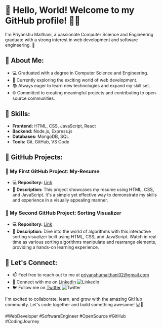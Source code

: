 # 👋 Hello, World! Welcome to my GitHub profile! 👨‍💻

I'm Priyanshu Maithani, a passionate Computer Science and Engineering graduate with a strong interest in web development and software engineering. 💼

## 🌟 About Me:
- 💻 Graduated with a degree in Computer Science and Engineering.
- 🚀 Currently exploring the exciting world of web development.
- 📚 Always eager to learn new technologies and expand my skill set.
- 🌐 Committed to creating meaningful projects and contributing to open-source communities.

## 🔧 Skills:
- **Frontend:** HTML, CSS, JavaScript, React
- **Backend:** Node.js, Express.js
- **Databases:** MongoDB, SQL
- **Tools:** Git, GitHub, VS Code

## 🚀 GitHub Projects:
### 🌟 My First GitHub Project: My-Resume 
- 💻 **Repository:** [Link](https://github.com/Priyanshu-cell/My-Resume.git)
- 📝 **Description:** This project showcases my resume using HTML, CSS, and JavaScript. It's a simple yet effective way to demonstrate my skills and experience in a visually appealing manner.

### 🌟 My Second GitHub Project: Sorting Visualizer
- 💻 **Repository:** [Link](https://github.com/Priyanshu-cell/sorting-visual.git)
- 📝 **Description:** Dive into the world of algorithms with this interactive sorting visualizer built using HTML, CSS, and JavaScript. Watch in real-time as various sorting algorithms manipulate and rearrange elements, providing a hands-on learning experience.

## 🌟 Let's Connect:
- 📫 Feel free to reach out to me at priyanshumaithani02@gmail.com
- 🔗 Connect with me on [LinkedIn](https://www.linkedin.com/in/priyanshu-maithani-56816a260/) ![LinkedIn](https://img.shields.io/badge/LinkedIn-Priyanshu%20Maithani-blue)
- 🐦 Follow me on [Twitter](https://twitter.com/Priyanshumthni3) ![Twitter](https://img.shields.io/twitter/follow/Priyanshumthni3?style=social)

I'm excited to collaborate, learn, and grow with the amazing GitHub community. Let's code together and build something awesome! 💻🌟

#WebDeveloper #SoftwareEngineer #OpenSource #GitHub #CodingJourney
